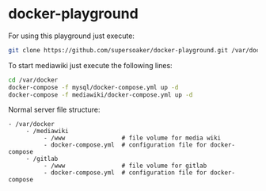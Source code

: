 # docker-playground
For using this playground just execute:
```bash
git clone https://github.com/supersoaker/docker-playground.git /var/docker
```
To start mediawiki just execute the following lines:
```bash
cd /var/docker
docker-compose -f mysql/docker-compose.yml up -d
docker-compose -f mediawiki/docker-compose.yml up -d
```

Normal server file structure:
```
- /var/docker
     - /mediawiki
          - /www                # file volume for media wiki
          - docker-compose.yml  # configuration file for docker-compose
     - /gitlab
          - /www                # file volume for gitlab
          - docker-compose.yml  # configuration file for docker-compose
```
